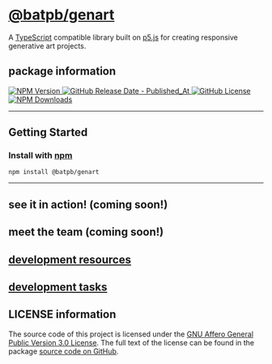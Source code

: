 # <a href="https://www.npmjs.com/package/@batpb/genart" target="_blank" rel="noopener noreferrer">@batpb/genart</a>

A <a href="https://www.typescriptlang.org/" target="_blank" rel="noopener noreferrer">TypeScript</a> compatible library
built on <a href="https://p5js.org/" target="_blank" rel="noopener noreferrer">p5.js</a> for creating responsive
generative art projects.

## package information

<a href="https://www.npmjs.com/package/@batpb/genart" target="_blank" rel="noopener noreferrer">![NPM Version](https://img.shields.io/npm/v/%40batpb%2Fgenart)
![GitHub Release Date - Published_At](https://img.shields.io/github/release-date/brittni-and-the-polar-bear/generative-art-library)
![GitHub License](https://img.shields.io/github/license/brittni-and-the-polar-bear/generative-art-library)
![NPM Downloads](https://img.shields.io/npm/dw/%40batpb%2Fgenart)</a>

----

## Getting Started

### Install with <a href="https://www.npmjs.com/" target="_blank" rel="noopener noreferrer">npm</a>

```
npm install @batpb/genart
```

----

## see it in action! (coming soon!)

## meet the team (coming soon!)

## [development resources](./resources.md)

## [development tasks](./progress-tracking/progress.md)

## LICENSE information

The source code of this project is licensed under the 
<a href="https://www.gnu.org/licenses/agpl-3.0.en.html" target="_blank" rel="noopener noreferrer">GNU Affero General Public Version 3.0 License</a>.
The full text of the license can be found in the package 
<a href="https://github.com/brittni-and-the-polar-bear/generative-art-library/blob/main/LICENSE" target="_blank" rel="noopener noreferrer">source code on GitHub</a>.
